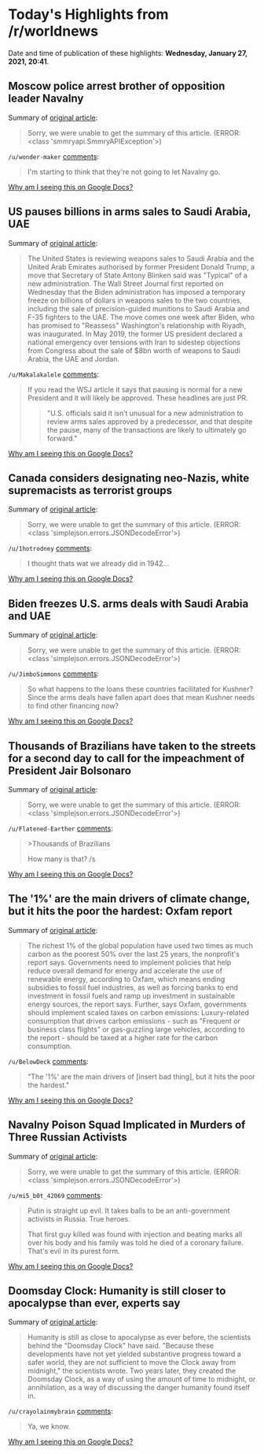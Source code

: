 # Today's Highlights from /r/worldnews

Date and time of publication of these highlights: **Wednesday, January 27, 2021, 20:41**.

## Moscow police arrest brother of opposition leader Navalny

Summary of [original article](https://www.pbs.org/newshour/world/moscow-police-arrest-brother-of-opposition-leader-navalny):

> Sorry, we were unable to get the summary of this article. (ERROR: <class 'smmryapi.SmmryAPIException'>)

`/u/wonder-maker` [comments](https://www.reddit.com/r/worldnews/comments/l6de4l/moscow_police_arrest_brother_of_opposition_leader/):

> I'm starting to think that they're not going to let Navalny go.

[Why am I seeing this on Google Docs?](https://docs.google.com/document/d/1Dc6We63vOXIZsc0op-Bt4abqkYjXzOigalQqFxmvvbM/edit?usp=sharing)

## US pauses billions in arms sales to Saudi Arabia, UAE

Summary of [original article](https://www.aljazeera.com/news/2021/1/27/us-reviewing-billions-in-arms-sales-to-saudi-arabia-uae):

> The United States is reviewing weapons sales to Saudi Arabia and the United Arab Emirates authorised by former President Donald Trump, a move that Secretary of State Antony Blinken said was "Typical" of a new administration. The Wall Street Journal first reported on Wednesday that the Biden administration has imposed a temporary freeze on billions of dollars in weapons sales to the two countries, including the sale of precision-guided munitions to Saudi Arabia and F-35 fighters to the UAE. The move comes one week after Biden, who has promised to "Reassess" Washington's relationship with Riyadh, was inaugurated. In May 2019, the former US president declared a national emergency over tensions with Iran to sidestep objections from Congress about the sale of $8bn worth of weapons to Saudi Arabia, the UAE and Jordan.

`/u/Makalakalele` [comments](https://www.reddit.com/r/worldnews/comments/l6emb4/us_pauses_billions_in_arms_sales_to_saudi_arabia/):

> If you read the WSJ article it says that pausing is normal for a new President and it will likely be approved. These headlines are just PR.
> 
> >"U.S. officials said it isn’t unusual for a new administration to review arms sales approved by a predecessor, and that despite the pause, many of the transactions are likely to ultimately go forward."

[Why am I seeing this on Google Docs?](https://docs.google.com/document/d/1Dc6We63vOXIZsc0op-Bt4abqkYjXzOigalQqFxmvvbM/edit?usp=sharing)

## Canada considers designating neo-Nazis, white supremacists as terrorist groups

Summary of [original article](https://www.thestar.com/politics/federal/2021/01/27/canada-considers-designating-neo-nazis-white-supremacists-as-terrorist-groups.html?utm_source=Twitter&utm_medium=SocialMedia&utm_campaign=Federalpolitics&utm_content=neo-nazi-terrorist-group):

> Sorry, we were unable to get the summary of this article. (ERROR: <class 'simplejson.errors.JSONDecodeError'>)

`/u/1hotrodney` [comments](https://www.reddit.com/r/worldnews/comments/l6ialj/canada_considers_designating_neonazis_white/):

> I thought thats wat we already did in 1942...

[Why am I seeing this on Google Docs?](https://docs.google.com/document/d/1Dc6We63vOXIZsc0op-Bt4abqkYjXzOigalQqFxmvvbM/edit?usp=sharing)

## Biden freezes U.S. arms deals with Saudi Arabia and UAE

Summary of [original article](https://www.axios.com/biden-freezes-us-arms-sales-saudi-arabia-uae-523ed4cf-6a97-487f-9732-f881b0b3cd55.html):

> Sorry, we were unable to get the summary of this article. (ERROR: <class 'simplejson.errors.JSONDecodeError'>)

`/u/JimboSimmons` [comments](https://www.reddit.com/r/worldnews/comments/l6gk9b/biden_freezes_us_arms_deals_with_saudi_arabia_and/):

> So what happens to the loans these countries facilitated for Kushner?  Since the arms deals have fallen apart does that mean Kushner needs to find other financing now?

[Why am I seeing this on Google Docs?](https://docs.google.com/document/d/1Dc6We63vOXIZsc0op-Bt4abqkYjXzOigalQqFxmvvbM/edit?usp=sharing)

## Thousands of Brazilians have taken to the streets for a second day to call for the impeachment of President Jair Bolsonaro

Summary of [original article](https://abcnews.go.com/Health/wireStory/thousands-streets-protesting-brazils-bolsonaro-75458136):

> Sorry, we were unable to get the summary of this article. (ERROR: <class 'simplejson.errors.JSONDecodeError'>)

`/u/Flatened-Earther` [comments](https://www.reddit.com/r/worldnews/comments/l6cvyu/thousands_of_brazilians_have_taken_to_the_streets/):

> \>Thousands of Brazilians
> 
> How many is that? /s

[Why am I seeing this on Google Docs?](https://docs.google.com/document/d/1Dc6We63vOXIZsc0op-Bt4abqkYjXzOigalQqFxmvvbM/edit?usp=sharing)

## The '1%' are the main drivers of climate change, but it hits the poor the hardest: Oxfam report

Summary of [original article](https://www.cnbc.com/2021/01/26/oxfam-report-the-global-wealthy-are-main-drivers-of-climate-change.html?utm_campaign=Hot%20News&utm_source=hs_email&utm_medium=email&utm_content=108324171&_hsenc=p2ANqtz-8LTy3YBKJTLdqjWtuiT_wle7n50bipEF12rKr09U52VKV9UZWgCATjOjOKT5GBU1Yj63kqMAh08_CLRGfl8ZPU715WwA):

> The richest 1% of the global population have used two times as much carbon as the poorest 50% over the last 25 years, the nonprofit's report says. Governments need to implement policies that help reduce overall demand for energy and accelerate the use of renewable energy, according to Oxfam, which means ending subsidies to fossil fuel industries, as well as forcing banks to end investment in fossil fuels and ramp up investment in sustainable energy sources, the report says. Further, says Oxfam, governments should implement scaled taxes on carbon emissions: Luxury-related consumption that drives carbon emissions - such as "Frequent or business class flights" or gas-guzzling large vehicles, according to the report - should be taxed at a higher rate for the carbon consumption.

`/u/BelowDeck` [comments](https://www.reddit.com/r/worldnews/comments/l64y8b/the_1_are_the_main_drivers_of_climate_change_but/):

> "The '1%' are the main drivers of [insert bad thing], but it hits the poor the hardest."

[Why am I seeing this on Google Docs?](https://docs.google.com/document/d/1Dc6We63vOXIZsc0op-Bt4abqkYjXzOigalQqFxmvvbM/edit?usp=sharing)

## Navalny Poison Squad Implicated in Murders of Three Russian Activists

Summary of [original article](https://www.bellingcat.com/news/uk-and-europe/2021/01/27/navalny-poison-squad-implicated-in-murders-of-three-russian-activists/):

> Sorry, we were unable to get the summary of this article. (ERROR: <class 'simplejson.errors.JSONDecodeError'>)

`/u/mi5_b0t_42069` [comments](https://www.reddit.com/r/worldnews/comments/l6c5p6/navalny_poison_squad_implicated_in_murders_of/):

> Putin is straight up evil. It takes balls to be an anti-government activists in Russia. True heroes.
> 
> That first guy killed was found with injection and beating marks all over his body and his family was told he died of a coronary failure. That's evil in its purest form.

[Why am I seeing this on Google Docs?](https://docs.google.com/document/d/1Dc6We63vOXIZsc0op-Bt4abqkYjXzOigalQqFxmvvbM/edit?usp=sharing)

## Doomsday Clock: Humanity is still closer to apocalypse than ever, experts say

Summary of [original article](https://www.independent.co.uk/news/science/doomsday-clock-2021-news-live-dc-b1793557.html):

> Humanity is still as close to apocalypse as ever before, the scientists behind the "Doomsday Clock" have said. "Because these developments have not yet yielded substantive progress toward a safer world, they are not sufficient to move the Clock away from midnight," the scientists wrote. Two years later, they created the Doomsday Clock, as a way of using the amount of time to midnight, or annihilation, as a way of discussing the danger humanity found itself in.

`/u/crayolainmybrain` [comments](https://www.reddit.com/r/worldnews/comments/l66tvz/doomsday_clock_humanity_is_still_closer_to/):

> Ya, we know.

[Why am I seeing this on Google Docs?](https://docs.google.com/document/d/1Dc6We63vOXIZsc0op-Bt4abqkYjXzOigalQqFxmvvbM/edit?usp=sharing)

